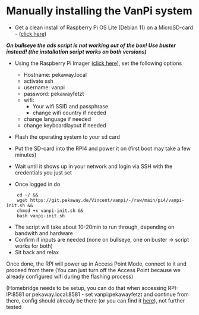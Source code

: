 # Manually installing the VanPi system

- Get a clean install of Raspberry Pi OS Lite (Debian 11)  on a MicroSD-card - ([click here](https://www.raspberrypi.com/software/operating-systems/)) 

**_On bullseye the ads script is not working out of the box! Use buster instead! (the installation script works on both versions)_**

 - Using the Raspberry Pi Imager ([click here](https://www.raspberrypi.com/software/)), set the following options
    - Hostname: pekaway.local
    - activate ssh
    - username: vanpi
    - password: pekawayfetzt
    - wifi:
        - Your wifi SSID and passphrase
        - change wifi country if needed
    - change language if needed
    - change keyboardlayout if needed

- Flash the operating system to your sd card


- Put the SD-card into the RPI4 and power it on (first boot may take a few minutes)
- Wait until it shows up in your network and login via SSH with the credentials you just set
- Once logged in do
```
    cd ~/ &&
    wget https://git.pekaway.de/Vincent/vanpi/-/raw/main/pi4/vanpi-init.sh &&
    chmod +x vanpi-init.sh &&
    bash vanpi-init.sh
```

- The script will take about 10-20min to run through, depending on bandwith and hardware
- Confirm if inputs are needed (none on bullseye, one on buster -> script works for both)
- Sit back and relax

Once done, the RPI will power up in Access Point Mode, connect to it and proceed from there
(You can just turn off the Access Point because we already configured wifi during the flashing process)

(Homebridge needs to be setup, you can do that when accessing RPI-IP:8581 or pekaway.local:8581 - set vanpi:pekawayfetzt and continue from there, config should already be there (or you can find it [here](https://git.pekaway.de/Vincent/vanpi/-/blob/main/pi4_bullseye/config.json)), not further tested
